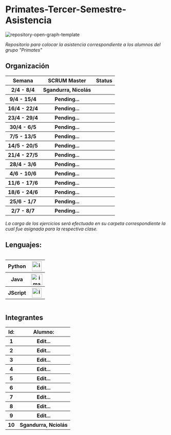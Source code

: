 # Primates-Tercer-Semestre-Asistencia

![repository-open-graph-template](https://user-images.githubusercontent.com/111594677/232666491-4167ae48-4f68-449b-bd10-ed6d741d9564.png)

*Repositorio para colocar la asistencia correspondiente a los alumnos del grupo "Primates"*

## Organización
<table style="width: 100%; text-align: center;">
  <tr>
    <th>Semana</th>
    <th>SCRUM Master</th>
    <th>Status</th>
  </tr>
  <tr>
    <th>2/4 - 8/4</th>
    <th>Sgandurra, Nicolás</th>
    <th>          </th>
  </tr>
  <tr>
    <th>9/4 - 15/4</th>
    <th> Pending... </th>
    <th>          </th>
  </tr>
  <tr>
    <th>16/4 - 22/4</th>
    <th> Pending... </th>
    <th>          </th>
  </tr>
  <tr>
    <th>23/4 - 29/4</th>
    <th> Pending... </th>
    <th>          </th>
  </tr>
  <tr>
    <th>30/4 - 6/5</th>
    <th> Pending... </th>
    <th>          </th>
  </tr>
  <tr>
    <th>7/5 - 13/5</th>
    <th> Pending... </th>
    <th>          </th>
  </tr>
  <tr>
    <th>14/5 - 20/5</th>
    <th> Pending... </th>
    <th>          </th>
  </tr>
  <tr>
    <th>21/4 - 27/5</th>
    <th> Pending... </th>
    <th>          </th>
  </tr>
  <tr>
    <th>28/4 - 3/6</th>
    <th> Pending... </th>
    <th>          </th>
  </tr>
  <tr>
    <th>4/6 - 10/6</th>
    <th> Pending... </th>
    <th>          </th>
  </tr>
  <tr>
    <th>11/6 - 17/6</th>
    <th> Pending... </th>
    <th>          </th>
  </tr>
  <tr>
    <th>18/6 - 24/6</th>
    <th> Pending... </th>
    <th>          </th>
  </tr>
  <tr>
    <th>25/6 - 1/7</th>
    <th> Pending... </th>
    <th>          </th>
  </tr>
  <tr>
    <th>2/7 - 8/7</th>
    <th> Pending... </th>
    <th>          </th>
  </tr>
</table>


*La carga de los ejercicios será efectuada en su carpeta correspondiente la cual fue asignada para la respectiva clase.*

## Lenguajes:

<div style="overflow-x: auto; overflow-y: hidden;">
  <table>
    <tr>
      <th>Python</th>
      <th> <img src="https://user-images.githubusercontent.com/111594677/232658922-1758a4c2-aeb5-4e1d-8a24-ed18d30e2265.png" alt="imagen" width="30"> </th>
    </tr>
    <tr>
      <th>Java</th>
      <th> <img src="https://user-images.githubusercontent.com/111594677/232658674-541d1ad3-6a9e-4dd3-87b7-32a153cd0753.png" alt="imagen" width="35"> </th>
    </tr>
    <tr>
      <th>JScript</th>
      <th> <img src="https://user-images.githubusercontent.com/111594677/232659377-a34daabe-5216-44b3-a4c6-02e880d21312.png" alt="imagen" width="30"> </th>
    </tr>
  </table>
</div>

## Integrantes


  <table style="width: 100%; text-align: center;">
      <tr>
      <th>Id:</th>
      <th>Alumno:</th>
    </tr>
    <tr>
      <th>1</th>
      <th>Edit...</th>
    </tr>
    <tr>
      <th>2</th>
      <th>Edit...</th>
    </tr>
    <tr>
      <th>3</th>
      <th>Edit...</th>
    </tr>
    <tr>
      <th>4</th>
      <th>Edit...</th>
    </tr>
    <tr>
      <th>5</th>
      <th>Edit...</th>
    </tr>
    <tr>
      <th>6</th>
      <th>Edit...</th>
    </tr>
    <tr>
      <th>7</th>
      <th>Edit...</th>
    </tr>
    <tr>
      <th>8</th>
      <th>Edit...</th>
    </tr>
    <tr>
      <th>9</th>
      <th>Edit...</th>
    </tr>
    <tr>
      <th>10</th>
      <th>Sgandurra, Nciolás</th>
    </tr>
  </table>




